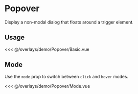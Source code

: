 <script setup>
import Basic from './demo/Popover/Basic.vue';
import Mode from './demo/Popover/Mode.vue';
</script>

# Popover

Display a non-modal dialog that floats around a trigger element.

## Usage

<DemoContainer>
<Basic/>
</DemoContainer>

<<< @/overlays/demo/Popover/Basic.vue

## Mode

Use the `mode` prop to switch between `click` and `hover` modes.

<DemoContainer>
<Mode/>
</DemoContainer>

<<< @/overlays/demo/Popover/Mode.vue